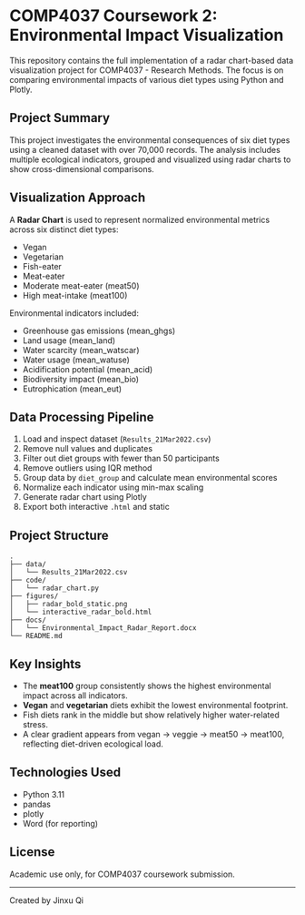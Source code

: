 
# COMP4037 Coursework 2: Environmental Impact Visualization

This repository contains the full implementation of a radar chart-based data visualization project for COMP4037 - Research Methods. The focus is on comparing environmental impacts of various diet types using Python and Plotly.

## Project Summary

This project investigates the environmental consequences of six diet types using a cleaned dataset with over 70,000 records. The analysis includes multiple ecological indicators, grouped and visualized using radar charts to show cross-dimensional comparisons.

## Visualization Approach

A **Radar Chart** is used to represent normalized environmental metrics across six distinct diet types:

- Vegan
- Vegetarian
- Fish-eater
- Meat-eater
- Moderate meat-eater (meat50)
- High meat-intake (meat100)

Environmental indicators included:

- Greenhouse gas emissions (mean_ghgs)
- Land usage (mean_land)
- Water scarcity (mean_watscar)
- Water usage (mean_watuse)
- Acidification potential (mean_acid)
- Biodiversity impact (mean_bio)
- Eutrophication (mean_eut)

## Data Processing Pipeline

1. Load and inspect dataset (`Results_21Mar2022.csv`)
2. Remove null values and duplicates
3. Filter out diet groups with fewer than 50 participants
4. Remove outliers using IQR method
5. Group data by `diet_group` and calculate mean environmental scores
6. Normalize each indicator using min-max scaling
7. Generate radar chart using Plotly
8. Export both interactive `.html` and static

## Project Structure

```
.
├── data/
│   └── Results_21Mar2022.csv
├── code/
│   └── radar_chart.py
├── figures/
│   ├── radar_bold_static.png
│   └── interactive_radar_bold.html
├── docs/
│   └── Environmental_Impact_Radar_Report.docx
└── README.md
```

## Key Insights

- The **meat100** group consistently shows the highest environmental impact across all indicators.
- **Vegan** and **vegetarian** diets exhibit the lowest environmental footprint.
- Fish diets rank in the middle but show relatively higher water-related stress.
- A clear gradient appears from vegan → veggie → meat50 → meat100, reflecting diet-driven ecological load.

## Technologies Used

- Python 3.11
- pandas
- plotly
- Word (for reporting)

## License

Academic use only, for COMP4037 coursework submission.

---

Created by Jinxu Qi
